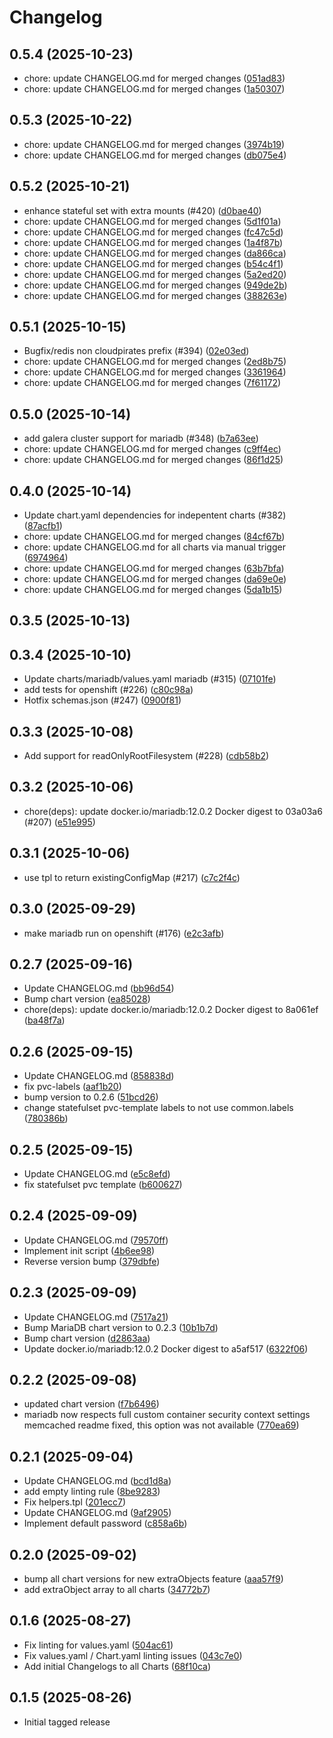 # Changelog


## 0.5.4 (2025-10-23)

* chore: update CHANGELOG.md for merged changes ([051ad83](https://github.com/CloudPirates-io/helm-charts/commit/051ad83))
* chore: update CHANGELOG.md for merged changes ([1a50307](https://github.com/CloudPirates-io/helm-charts/commit/1a50307))

## 0.5.3 (2025-10-22)

* chore: update CHANGELOG.md for merged changes ([3974b19](https://github.com/CloudPirates-io/helm-charts/commit/3974b19))
* chore: update CHANGELOG.md for merged changes ([db075e4](https://github.com/CloudPirates-io/helm-charts/commit/db075e4))

## 0.5.2 (2025-10-21)

* enhance stateful set with extra mounts (#420) ([d0bae40](https://github.com/CloudPirates-io/helm-charts/commit/d0bae40))
* chore: update CHANGELOG.md for merged changes ([5d1f01a](https://github.com/CloudPirates-io/helm-charts/commit/5d1f01a))
* chore: update CHANGELOG.md for merged changes ([fc47c5d](https://github.com/CloudPirates-io/helm-charts/commit/fc47c5d))
* chore: update CHANGELOG.md for merged changes ([1a4f87b](https://github.com/CloudPirates-io/helm-charts/commit/1a4f87b))
* chore: update CHANGELOG.md for merged changes ([da866ca](https://github.com/CloudPirates-io/helm-charts/commit/da866ca))
* chore: update CHANGELOG.md for merged changes ([b54c4f1](https://github.com/CloudPirates-io/helm-charts/commit/b54c4f1))
* chore: update CHANGELOG.md for merged changes ([5a2ed20](https://github.com/CloudPirates-io/helm-charts/commit/5a2ed20))
* chore: update CHANGELOG.md for merged changes ([949de2b](https://github.com/CloudPirates-io/helm-charts/commit/949de2b))
* chore: update CHANGELOG.md for merged changes ([388263e](https://github.com/CloudPirates-io/helm-charts/commit/388263e))

## 0.5.1 (2025-10-15)

* Bugfix/redis non cloudpirates prefix (#394) ([02e03ed](https://github.com/CloudPirates-io/helm-charts/commit/02e03ed))
* chore: update CHANGELOG.md for merged changes ([2ed8b75](https://github.com/CloudPirates-io/helm-charts/commit/2ed8b75))
* chore: update CHANGELOG.md for merged changes ([3361964](https://github.com/CloudPirates-io/helm-charts/commit/3361964))
* chore: update CHANGELOG.md for merged changes ([7f61172](https://github.com/CloudPirates-io/helm-charts/commit/7f61172))

## 0.5.0 (2025-10-14)

* add galera cluster support for mariadb (#348) ([b7a63ee](https://github.com/CloudPirates-io/helm-charts/commit/b7a63ee))
* chore: update CHANGELOG.md for merged changes ([c9ff4ec](https://github.com/CloudPirates-io/helm-charts/commit/c9ff4ec))
* chore: update CHANGELOG.md for merged changes ([86f1d25](https://github.com/CloudPirates-io/helm-charts/commit/86f1d25))

## 0.4.0 (2025-10-14)

* Update chart.yaml dependencies for indepentent charts (#382) ([87acfb1](https://github.com/CloudPirates-io/helm-charts/commit/87acfb1))
* chore: update CHANGELOG.md for merged changes ([84cf67b](https://github.com/CloudPirates-io/helm-charts/commit/84cf67b))
* chore: update CHANGELOG.md for all charts via manual trigger ([6974964](https://github.com/CloudPirates-io/helm-charts/commit/6974964))
* chore: update CHANGELOG.md for merged changes ([63b7bfa](https://github.com/CloudPirates-io/helm-charts/commit/63b7bfa))
* chore: update CHANGELOG.md for merged changes ([da69e0e](https://github.com/CloudPirates-io/helm-charts/commit/da69e0e))
* chore: update CHANGELOG.md for merged changes ([5da1b15](https://github.com/CloudPirates-io/helm-charts/commit/5da1b15))

## 0.3.5 (2025-10-13)


## 0.3.4 (2025-10-10)

* Update charts/mariadb/values.yaml mariadb (#315) ([07101fe](https://github.com/CloudPirates-io/helm-charts/commit/07101fe))
* add tests for openshift (#226) ([c80c98a](https://github.com/CloudPirates-io/helm-charts/commit/c80c98a))
* Hotfix schemas.json (#247) ([0900f81](https://github.com/CloudPirates-io/helm-charts/commit/0900f81))

## 0.3.3 (2025-10-08)

* Add support for readOnlyRootFilesystem (#228) ([cdb58b2](https://github.com/CloudPirates-io/helm-charts/commit/cdb58b2))

## 0.3.2 (2025-10-06)

* chore(deps): update docker.io/mariadb:12.0.2 Docker digest to 03a03a6 (#207) ([e51e995](https://github.com/CloudPirates-io/helm-charts/commit/e51e995))

## 0.3.1 (2025-10-06)

* use tpl to return existingConfigMap (#217) ([c7c2f4c](https://github.com/CloudPirates-io/helm-charts/commit/c7c2f4c))

## 0.3.0 (2025-09-29)

* make mariadb run on openshift (#176) ([e2c3afb](https://github.com/dloewen2/helm-charts/commit/e2c3afb))

## 0.2.7 (2025-09-16)

* Update CHANGELOG.md ([bb96d54](https://github.com/dloewen2/helm-charts/commit/bb96d54))
* Bump chart version ([ea85028](https://github.com/dloewen2/helm-charts/commit/ea85028))
* chore(deps): update docker.io/mariadb:12.0.2 Docker digest to 8a061ef ([ba48f7a](https://github.com/dloewen2/helm-charts/commit/ba48f7a))

## 0.2.6 (2025-09-15)

* Update CHANGELOG.md ([858838d](https://github.com/dloewen2/helm-charts/commit/858838d))
* fix pvc-labels ([aaf1b20](https://github.com/dloewen2/helm-charts/commit/aaf1b20))
* bump version to 0.2.6 ([51bcd26](https://github.com/dloewen2/helm-charts/commit/51bcd26))
* change statefulset pvc-template labels to not use common.labels ([780386b](https://github.com/dloewen2/helm-charts/commit/780386b))

## 0.2.5 (2025-09-15)

* Update CHANGELOG.md ([e5c8efd](https://github.com/dloewen2/helm-charts/commit/e5c8efd))
* fix statefulset pvc template ([b600627](https://github.com/dloewen2/helm-charts/commit/b600627))

## 0.2.4 (2025-09-09)

* Update CHANGELOG.md ([79570ff](https://github.com/dloewen2/helm-charts/commit/79570ff))
* Implement init script ([4b6ee98](https://github.com/dloewen2/helm-charts/commit/4b6ee98))
* Reverse version bump ([379dbfe](https://github.com/dloewen2/helm-charts/commit/379dbfe))

## 0.2.3 (2025-09-09)

* Update CHANGELOG.md ([7517a21](https://github.com/dloewen2/helm-charts/commit/7517a21))
* Bump MariaDB chart version to 0.2.3 ([10b1b7d](https://github.com/dloewen2/helm-charts/commit/10b1b7d))
* Bump chart version ([d2863aa](https://github.com/dloewen2/helm-charts/commit/d2863aa))
* Update docker.io/mariadb:12.0.2 Docker digest to a5af517 ([6322f06](https://github.com/dloewen2/helm-charts/commit/6322f06))

## 0.2.2 (2025-09-08)

* updated chart version ([f7b6496](https://github.com/dloewen2/helm-charts/commit/f7b6496))
* mariadb now respects full custom container security context settings memcached readme fixed, this option was not available ([770ea69](https://github.com/dloewen2/helm-charts/commit/770ea69))

## 0.2.1 (2025-09-04)

* Update CHANGELOG.md ([bcd1d8a](https://github.com/dloewen2/helm-charts/commit/bcd1d8a))
* add empty linting rule ([8be9283](https://github.com/dloewen2/helm-charts/commit/8be9283))
* Fix helpers.tpl ([201ecc7](https://github.com/dloewen2/helm-charts/commit/201ecc7))
* Update CHANGELOG.md ([9af2905](https://github.com/dloewen2/helm-charts/commit/9af2905))
* Implement default password ([c858a6b](https://github.com/dloewen2/helm-charts/commit/c858a6b))

## 0.2.0 (2025-09-02)

* bump all chart versions for new extraObjects feature ([aaa57f9](https://github.com/dloewen2/helm-charts/commit/aaa57f9))
* add extraObject array to all charts ([34772b7](https://github.com/dloewen2/helm-charts/commit/34772b7))

## 0.1.6 (2025-08-27)

* Fix linting for values.yaml ([504ac61](https://github.com/dloewen2/helm-charts/commit/504ac61))
* Fix values.yaml / Chart.yaml linting issues ([043c7e0](https://github.com/dloewen2/helm-charts/commit/043c7e0))
* Add initial Changelogs to all Charts ([68f10ca](https://github.com/dloewen2/helm-charts/commit/68f10ca))

## 0.1.5 (2025-08-26)

* Initial tagged release
